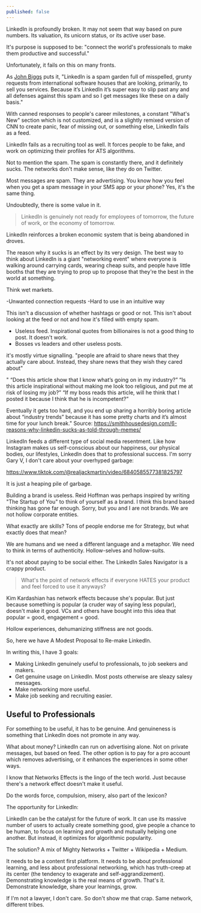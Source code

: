 ```yaml
---
published: false
---
```

LinkedIn is profoundly broken. It may not seem that way based on pure numbers. Its valuation, its unicorn status, or its active user base. 

It's purpose is supposed to be: "connect the world's professionals to make them productive and successful."

Unfortunately, it fails on this on many fronts.

As [John Biggs](https://twitter.com/johnbiggs) puts it, "LinkedIn is a spam garden full of misspelled, grunty requests from international software houses that are looking, primarily, to sell you services. Because it’s LinkedIn it’s super easy to slip past any and all defenses against this spam and so I get messages like these on a daily basis."

With canned responses to people's career milestones, a constant "What's New" section which is not customized, and is a slightly remixed version of CNN to create panic, fear of missing out, or something else, LinkedIn fails as a feed.

LinkedIn fails as a recruiting tool as well. It forces people to be fake, and work on optimizing their profiles for ATS algorithms.

Not to mention the spam. The spam is constantly there, and it definitely sucks. The networks don't make sense, like they do on Twitter.

Most messages are spam. They are advertising. You know how you feel when you get a spam message in your SMS app or your phone? Yes, it's the same thing.

Undoubtedly, there is some value in it. 

> LinkedIn is genuinely not ready for employees of tomorrow, the future of work, or the economy of tomorrow.

LinkedIn reinforces a broken economic system that is being abandoned in droves.

The reason why it sucks is an effect by its very design. The best way to think about LinkedIn is a giant "networking event" where everyone is walking around carrying cards, wearing cheap suits, and people have little booths that they are trying to prop up to propose that they're the best in the world at something.

Think wet markets. 

-Unwanted connection requests
-Hard to use in an intuitive way

This isn't a discussion of whether hashtags or good or not. This isn't about looking at the feed or not and how it's filled with empty spam.

- Useless feed. Inspirational quotes from billionaires is not a good thing to post. It doesn't work.
- Bosses vs leaders and other useless posts.

it's mostly virtue signalling. "people are afraid to share news that they actually care about. Instead, they share news that they wish they cared about"

"    “Does this article show that I know what’s going on in my industry?”
    “Is this article inspirational without making me look too religious, and put me at risk of losing my job?”
    “If my boss reads this article, will he think that I posted it because I think that he is incompetent?”

Eventually it gets too hard, and you end up sharing a horribly boring article about “industry trends” because it has some pretty charts and it’s almost time for your lunch break."
Source: https://smithhousedesign.com/6-reasons-why-linkedin-sucks-as-told-through-memes/

LinkedIn feeds a different type of social media resentment. Like how Instagram makes us self-conscious about our happiness, our physical bodies, our lifestyles, LinkedIn does that to professional success. I'm sorry Gary V, I don't care about your overhyped garbage:

https://www.tiktok.com/@realjackmartin/video/6840585577381825797

It is just a heaping pile of garbage.

Building a brand is useless. Reid Hoffman was perhaps inspired by writing "The Startup of You" to think of yourself as a brand. I think this brand based thinking has gone far enough. Sorry, but you and I are not brands. We are not hollow corporate entities.

What exactly are skills? Tons of people endorse me for Strategy, but what exactly does that mean? 

We are humans and we need a different language and a metaphor. We need to think in terms of authenticity. Hollow-selves and hollow-suits.

It's not about paying to be social either. The LinkedIn Sales Navigator is a crappy product. 

> What's the point of network effects if everyone HATES your product and feel forced to use it anyways?

Kim Kardashian has network effects because she's popular. But just because something is popular (a cruder way of saying less popular), doesn't make it good. VCs and others have bought into this idea that popular = good, engagement = good.

Hollow experiences, dehumanizing stiffness are not goods.

So, here we have A Modest Proposal to Re-make LinkedIn.

In writing this, I have 3 goals:
- Making LinkedIn genuinely useful to professionals, to job seekers and makers.
- Get genuine usage on LinkedIn. Most posts otherwise are sleazy salesy messages.
- Make networking more useful.
- Make job seeking and recruiting easier.

## Useful to Professionals

For something to be useful, it has to be genuine. And genuineness is something that LinkedIn does not promote in any way. 

What about money?
LinkedIn can run on advertising alone. Not on private messages, but based on feed. The other option is to pay for a pro account which removes advertising, or it enhances the experiences in some other ways.

I know that Networks Effects is the lingo of the tech world. Just because there's a network effect doesn't make it useful.

Do the words force, compulsion, misery, also part of the lexicon?

The opportunity for LinkedIn:

LinkedIn can be the catalyst for the future of work. It can use its massive number of users to actually create something good, give people a chance to be human, to focus on learning and growth and mutually helping one another. But instead, it optimizes for algorithmic popularity.

The solution?
A mix of Mighty Networks + Twitter + Wikipedia + Medium.

It needs to be a content first platform. It needs to be about professional learning, and less about professional networking, which has truth-creep at its center (the tendency to exagerate and self-aggrandizement). Demonstrating knowledge is the real means of growth. That's it. Demonstrate knowledge, share your learnings, grow.

If I'm not a lawyer, I don't care. So don't show me that crap. Same network, different tribes.